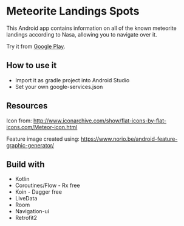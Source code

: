 # Meteorite Landings Spots

This Android app contains information on all of the known meteorite landings according to Nasa, allowing you to navigate over it.

Try it from [Google Play](https://play.google.com/store/apps/details?id=com.antonio.samir.meteoritelandingsspots).

## How to use it
* Import it as gradle project into Android Studio
* Set your own google-services.json

## Resources
Icon from:
http://www.iconarchive.com/show/flat-icons-by-flat-icons.com/Meteor-icon.html

Feature image created using:
https://www.norio.be/android-feature-graphic-generator/


## Build with
- Kotlin
- Coroutines/Flow - Rx free
- Koin - Dagger free
- LiveData
- Room
- Navigation-ui
- Retrofit2

